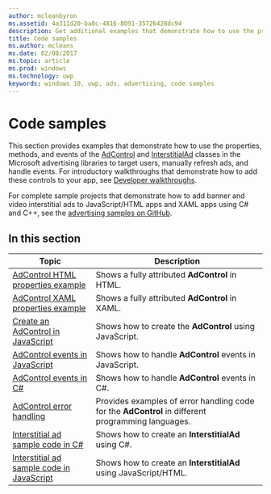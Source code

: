 ---author: mcleanbyronms.assetid: 4a311d20-ba8c-4816-8091-35726428dc94description: Get additional examples that demonstrate how to use the properties, methods, and events of the AdControl and InterstitialAd classes in the Microsoft advertising libraries.title: Code samplesms.author: mcleansms.date: 02/08/2017ms.topic: articlems.prod: windowsms.technology: uwpkeywords: windows 10, uwp, ads, advertising, code samples---# Code samplesThis section provides examples that demonstrate how to use the properties, methods, and events of the [AdControl](https://msdn.microsoft.com/library/windows/apps/microsoft.advertising.winrt.ui.adcontrol.aspx) and [InterstitialAd](https://msdn.microsoft.com/library/windows/apps/microsoft.advertising.winrt.ui.interstitialad.aspx)  classes in the Microsoft advertising libraries to target users, manually refresh ads, and handle events. For introductory walkthroughs that demonstrate how to add these controls to your app, see [Developer walkthroughs](developer-walkthroughs.md).For complete sample projects that demonstrate how to add banner and video interstitial ads to JavaScript/HTML apps and XAML apps using C# and C++, see the [advertising samples on GitHub](http://aka.ms/githubads).## In this section|  Topic    | Description |               |----------|-------|| [AdControl HTML properties example](html-properties-example.md)     | Shows a fully attributed **AdControl** in HTML.        || [AdControl XAML properties example](xaml-properties-example.md)     | Shows a fully attributed **AdControl** in XAML.        || [Create an AdControl in JavaScript](create-an-adcontrol-in-javascript.md)     | Shows how to create the **AdControl** using JavaScript.        || [AdControl events in JavaScript](adcontrol-events-in-javascript.md)     | Shows how to handle **AdControl** events in JavaScript.       || [AdControl events in C#](adcontrol-events-in-c.md)     | Shows how to handle **AdControl** events in C#.       || [AdControl error handling](adcontrol-error-handling.md)     | Provides examples of error handling code for the **AdControl** in different programming languages.        || [Interstitial ad sample code in C#](interstitial-ad-sample-code-in-c.md)   | Shows how to create an <strong>InterstitialAd</strong> using C#.        || [Interstitial ad sample code in JavaScript](interstitial-ad-sample-code-in-javascript.md)       | Shows how to create an <strong>InterstitialAd</strong> using JavaScript/HTML.        |   